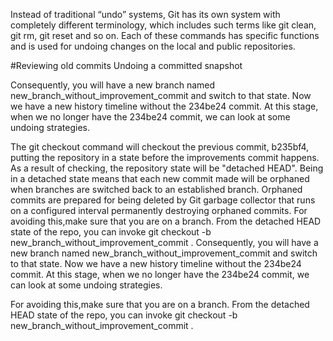 Instead of traditional “undo” systems, Git has its own system with completely different terminology, which includes such terms like git clean, git rm, git reset and so on. Each of these commands has specific functions and is used for undoing changes on the local and public repositories.

#Reviewing old commits
Undoing a committed snapshot

 Consequently, you will have a new branch named new_branch_without_improvement_commit and switch to that state. Now we have a new history timeline without the 234be24 commit. At this stage, when we no longer have the 234be24 commit, we can look at some undoing strategies.


The git checkout command will checkout the previous commit, b235bf4, putting the repository in a state before the improvements commit happens. As a result of checking, the repository state will be "detached HEAD". Being in a detached state means that each new commit made will be orphaned when branches are switched back to an established branch. Orphaned commits are prepared for being deleted by Git garbage collector that runs on a configured interval permanently destroying orphaned commits. For avoiding this,make sure that you are on a branch. From the detached HEAD state of the repo, you can invoke git checkout -b new_branch_without_improvement_commit . Consequently, you will have a new branch named new_branch_without_improvement_commit and switch to that state. Now we have a new history timeline without the 234be24 commit. At this stage, when we no longer have the 234be24 commit, we can look at some undoing strategies.


For avoiding this,make sure that you are on a branch. From the detached HEAD state of the repo, you can invoke git checkout -b new_branch_without_improvement_commit .

